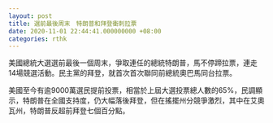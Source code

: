 ```yaml
---
layout: post
title: 選前最後周末　特朗普和拜登衝刺拉票
date: 2020-11-01 22:44:41.000000000 +08:00
categories: rthk
---
```


美國總統大選選前最後一個周末，爭取連任的總統特朗普，馬不停蹄拉票，連走14場競選活動。民主黨的拜登，就首次首次聯同前總統奧巴馬同台拉票。

美國至今有逾9000萬選民提前投票，相當於上屆大選投票總人數的65%，民調顯示，特朗普在全國支持度，仍大幅落後拜登，但在搖擺州分競爭激烈，其中在艾奧瓦州，特朗普反超前拜登七個百分點。
